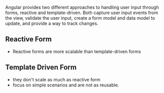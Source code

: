 Angular provides two different approaches to handling user input through forms,
reactive and template-driven. Both capture user input events from the view,
validate the user input, create a form model and data model to update, and
provide a way to track changes.

## Reactive Form
- Reactive forms are more scalable than template-driven forms
## Template Driven Form
- they don't scale as much as reactive form
- focus on simple scenarios and are not as reusable.